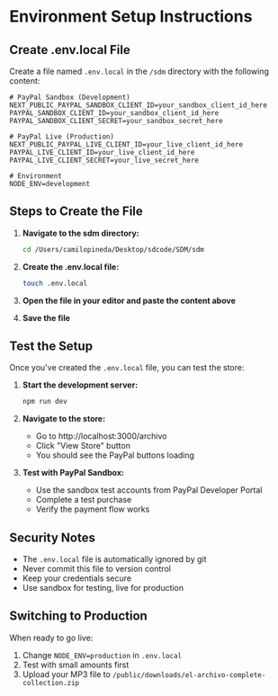 # Environment Setup Instructions

## Create .env.local File

Create a file named `.env.local` in the `/sdm` directory with the following content:

```env
# PayPal Sandbox (Development)
NEXT_PUBLIC_PAYPAL_SANDBOX_CLIENT_ID=your_sandbox_client_id_here
PAYPAL_SANDBOX_CLIENT_ID=your_sandbox_client_id_here
PAYPAL_SANDBOX_CLIENT_SECRET=your_sandbox_secret_here

# PayPal Live (Production)
NEXT_PUBLIC_PAYPAL_LIVE_CLIENT_ID=your_live_client_id_here
PAYPAL_LIVE_CLIENT_ID=your_live_client_id_here
PAYPAL_LIVE_CLIENT_SECRET=your_live_secret_here

# Environment
NODE_ENV=development
```

## Steps to Create the File

1. **Navigate to the sdm directory:**
   ```bash
   cd /Users/camilopineda/Desktop/sdcode/SDM/sdm
   ```

2. **Create the .env.local file:**
   ```bash
   touch .env.local
   ```

3. **Open the file in your editor and paste the content above**

4. **Save the file**

## Test the Setup

Once you've created the `.env.local` file, you can test the store:

1. **Start the development server:**
   ```bash
   npm run dev
   ```

2. **Navigate to the store:**
   - Go to http://localhost:3000/archivo
   - Click "View Store" button
   - You should see the PayPal buttons loading

3. **Test with PayPal Sandbox:**
   - Use the sandbox test accounts from PayPal Developer Portal
   - Complete a test purchase
   - Verify the payment flow works

## Security Notes

- The `.env.local` file is automatically ignored by git
- Never commit this file to version control
- Keep your credentials secure
- Use sandbox for testing, live for production

## Switching to Production

When ready to go live:
1. Change `NODE_ENV=production` in `.env.local`
2. Test with small amounts first
3. Upload your MP3 file to `/public/downloads/el-archivo-complete-collection.zip`
